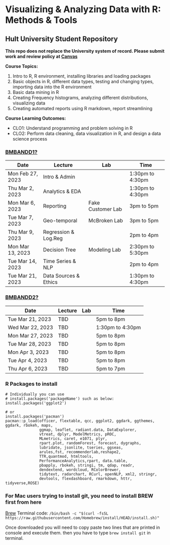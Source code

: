 # Visualizing & Analyzing Data with R: Methods & Tools
## Hult University Student Repository

**This repo does not replace the University system of record. Please submit work and review policy at [Canvas](https://mycourses.hult.edu/courses/3389826)**

**Course Topics:** 

1. Intro to R, R environment, installing libraries and loading packages
2. Basic objects in R, different data types, testing and changing types, importing data into the R environment
3. Basic data mining in R
4. Creating Frequency histograms, analyzing different distributions, visualizing data
5. Creating automated reports using R markdown, report streamlining 

**Course Learning Outcomes:**

* CLO1: Understand programming and problem solving in R 
* CLO2: Perform data cleaning, data visualization in R, and design a data science process

### [BMBANDD1?](https://mycourses.hult.edu/courses/3389827/assignments/syllabus#calendar)

| Date             | Lecture              | Lab             | Time             |
|------------------|----------------------|-----------------|------------------|
| Mon Feb 27, 2023 | Intro & Admin        |                 | 1:30pm to 4:30pm |
| Thu Mar 2, 2023  | Analytics & EDA      |                 | 1:30pm to 4:30pm |
| Mon Mar 6, 2023  | Reporting            |Fake Customer Lab| 3pm to 5pm       |
| Tue Mar 7, 2023  | Geo-temporal         |McBroken Lab     | 3pm to 5pm       |
| Thu Mar 9, 2023  | Regression & Log.Reg |                 | 2pm to 4pm       |
| Mon Mar 13, 2023 | Decision Tree        |Modeling Lab     | 2:30pm to 5:30pm |
| Tue Mar 14, 2023 | Time Series & NLP    |                 | 2pm to 4pm       |
| Tue Mar 21, 2023 | Data Sources & Ethics|                 | 1:30pm to 4:30pm |

### [BMBANDD2?](https://mycourses.hult.edu/courses/3389826/assignments/syllabus#calendar)

| Date             | Lecture   | Lab  | Time             |
|------------------|-----------|------|------------------|
| Tue Mar 21, 2023 | TBD       |      | 5pm to 8pm       |
| Wed Mar 22, 2023 | TBD       |      | 1:30pm to 4:30pm |
| Mon Mar 27, 2023 | TBD       |      | 5pm to 8pm       |
| Tue Mar 28, 2023 | TBD       |      | 5pm to 8pm       |
| Mon Apr 3, 2023  | TBD       |      | 5pm to 8pm       |
| Tue Apr 4, 2023  | TBD       |      | 5pm to 8pm       |
| Thu Apr 6, 2023  | TBD       |      | 5pm to 7pm       |

### R Packages to install
```
# Individually you can use 
# install.packages('packageName') such as below:
install.packages('ggplot2')

# or 
install.packages('pacman')
pacman::p_load(officer, flextable, qcc, ggplot2, ggdark, ggthemes, ggdark, rbokeh, maps, 
               ggmap, leaflet, radiant.data, DataExplorer,
               vtreat, dplyr, ModelMetrics, pROC,
               MLmetrics, caret, e1071, plyr, 
               rpart.plot, randomForest, forecast, dygraphs,
               lubridate, jsonlite, tseries, ggseas,
               arules,fst, recommenderlab,reshape2,
               TTR,quantmod, htmltools,
               PerformanceAnalytics,rpart, data.table,
               pbapply, rbokeh, stringi, tm, qdap, readr,
               dendextend, wordcloud, RColorBrewer,
               tidytext, radarchart, RCurl, openNLP, xml2, stringr,
               devtools, flexdashboard, rmarkdown, httr, tidyverse,ROSE)

```

### For Mac users trying to install git, you need to install BREW first from here

[Brew](https://brew.sh/)
Terminal code: `/bin/bash -c "$(curl -fsSL https://raw.githubusercontent.com/Homebrew/install/HEAD/install.sh)"`

Once downloaded you will need to copy paste two lines that are printed in console and execute them.  then you have to type 
`brew install git` in terminal.


